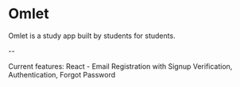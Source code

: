 # Omlet

Omlet is a study app built by students for students.

--

Current features:
React - Email Registration with Signup Verification, Authentication, Forgot Password